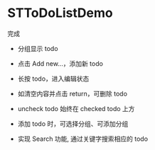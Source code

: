 # STToDoListDemo

完成

- 分组显示 todo

- 点击 Add new...，添加新 todo

- 长按 todo，进入编辑状态

- 如清空内容并点击 return，可删除 todo

- uncheck todo 始终在 checked todo 上方

- 添加 todo 时，可选择分组、可添加分组

- 实现 Search 功能, 通过关键字搜索相应的 todo
